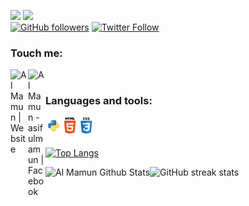 ![](https://komarev.com/ghpvc/?username=asifulmamun&label=PROFILE+VISITED++&style=plastic&color=blue)
![](https://hit.yhype.me/github/profile?user_id=24929452)<br />
[![GitHub followers](https://img.shields.io/github/followers/asifulmamun?logo=GitHub&style=for-the-badge)][github]
[![Twitter Follow](https://img.shields.io/twitter/follow/asifulmamun?color=1DA1F2&label=Followers&logo=twitter&style=for-the-badge)][twitter]

### Touch me:
[<img align="left" alt="Al Mamun | Website" width="28px" src="https://firebasestorage.googleapis.com/v0/b/web-johannesmilke.appspot.com/o/other%2Fsocial%2Fwebsite.png?alt=media" />][website]
[<img align="left" alt="Al Mamun - asifulmamun | Facebook" width="28px" src="https://firebasestorage.googleapis.com/v0/b/web-johannesmilke.appspot.com/o/other%2Fsocial%2Ffacebook.png?alt=media" />][facebook]<br />

### Languages and tools:
<img align="left" alt="Python" width="26px" src="https://raw.githubusercontent.com/github/explore/80688e429a7d4ef2fca1e82350fe8e3517d3494d/topics/python/python.png" />
<img align="left" alt="HTML5" width="26px" src="https://raw.githubusercontent.com/github/explore/80688e429a7d4ef2fca1e82350fe8e3517d3494d/topics/html/html.png" />
<img align="left" alt="CSS3" width="26px" src="https://raw.githubusercontent.com/github/explore/80688e429a7d4ef2fca1e82350fe8e3517d3494d/topics/css/css.png" /><br /><br />

[![Top Langs](https://github-readme-stats.vercel.app/api/top-langs?username=asifulmamun&count_private=true&show_icons=true)](https://github.com/anuraghazra/github-readme-stats)

<img align="left" alt="Al Mamun Github Stats" src="https://github-readme-stats.vercel.app/api?username=asifulmamun&show_icons=true" />

![GitHub streak stats](https://github-readme-streak-stats.herokuapp.com/?user=asifulmamun)

[website]: https://asifulmamun.info
[twitter]: https://twitter.com/asifulmamun
[youtube]: https://www.youtube.com/channel/UC3Ll1aoKrLP74hflMDfWWZg
[github]: https://github.com/asifulmamun
[facebook]: https://facebook.com/asifulmamun.info

<!--
![GitHub Activity Graph](https://activity-graph.herokuapp.com/graph?username=asifulmamun)

### Hi there 👋
Here are some ideas to get you started:
- 🔭 I’m currently working on ...
- 🌱 I’m currently learning ...
- 👯 I’m looking to collaborate on ...
- 🤔 I’m looking for help with ...
- 💬 Ask me about ...
- 📫 How to reach me: ...
- 😄 Pronouns: ...
- ⚡ Fun fact: ...
<img align="left" alt="Android Studio" width="26px" src="https://raw.githubusercontent.com/github/explore/80688e429a7d4ef2fca1e82350fe8e3517d3494d/topics/android/android.png" />
<img align="left" alt=“Flutter” width="26px" src="https://www.vectorlogo.zone/logos/flutterio/flutterio-icon.svg" />
<img align="left" alt=“Firebase” width="26px" src="https://www.vectorlogo.zone/logos/firebase/firebase-icon.svg" />
<img align="left" alt=“VSCode” width="26px" src="https://raw.githubusercontent.com/github/explore/80688e429a7d4ef2fca1e82350fe8e3517d3494d/topics/visual-studio-code/visual-studio-code.png" />
<img align="left" alt="Java" width="26px" src="https://raw.githubusercontent.com/github/explore/80688e429a7d4ef2fca1e82350fe8e3517d3494d/topics/java/java.png" />
<img align="left" alt=“Dart” width="26px" src="https://www.vectorlogo.zone/logos/dartlang/dartlang-icon.svg" />
[![willianrod's wakatime stats](https://github-readme-stats.vercel.app/api/wakatime?username=asifulmamun)](https://github.com/anuraghazra/github-readme-stats)
-->
